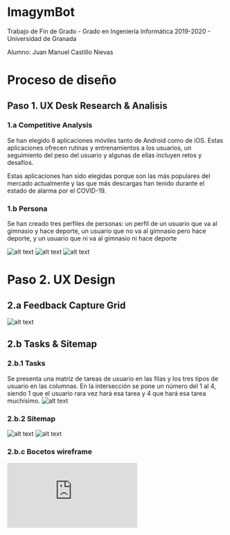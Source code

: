 # ImagymBot
Trabajo de Fin de Grado - Grado en Ingeniería Informática 2019-2020 - Universidad de Granada

Alumno: Juan Manuel Castillo Nievas

# Proceso de diseño
## Paso 1. UX Desk Research & Analisis

### 1.a Competitive Analysis

Se han elegido 8 aplicaciones móviles tanto de Android como de iOS. Estas aplicaciones ofrecen rutinas y entrenamientos a los usuarios, un seguimiento del peso del usuario y algunas de ellas incluyen retos y desafíos.

Estas aplicaciones han sido elegidas porque son las más populares del mercado actualmente y las que más descargas han tenido durante el estado de alarma por el COVID-19.

### 1.b Persona

Se han creado tres perfiles de personas: un perfil de un usuario que va al gimnasio y hace deporte, un usuario que no va al gimnasio pero hace deporte, y un usuario que ni va al gimnasio ni hace deporte

![alt text](https://github.com/Jumacasni/ImagymBot/blob/master/imagenes_readme/persona1.png)
![alt text](https://github.com/Jumacasni/ImagymBot/blob/master/imagenes_readme/persona2.png)
![alt text](https://github.com/Jumacasni/ImagymBot/blob/master/imagenes_readme/persona3.png)


# Paso 2. UX Design
## 2.a Feedback Capture Grid
![alt text](https://github.com/Jumacasni/ImagymBot/blob/master/imagenes_readme/capture-grid.png)

## 2.b Tasks & Sitemap
### 2.b.1 Tasks
  
Se presenta una matriz de tareas de usuario en las filas y los tres tipos de usuario en las columnas. En la intersección se pone un número del 1 al 4, siendo 1 que el usuario rara vez hará esa tarea y 4 que hará esa tarea muchísimo.
  ![alt text](https://github.com/Jumacasni/ImagymBot/blob/master/imagenes_readme/matriz-tareas.png)
  
### 2.b.2 Sitemap
![alt text](https://github.com/Jumacasni/ImagymBot/blob/master/imagenes_readme/sitemap-1.png)
![alt text](https://github.com/Jumacasni/ImagymBot/blob/master/imagenes_readme/sitemap-2.png)
  
### 2.b.c Bocetos wireframe
![Bocetos wireframe](https://github.com/Jumacasni/ImagymBot/blob/master/imagenes_readme/bocetos-sitemap.pdf)
